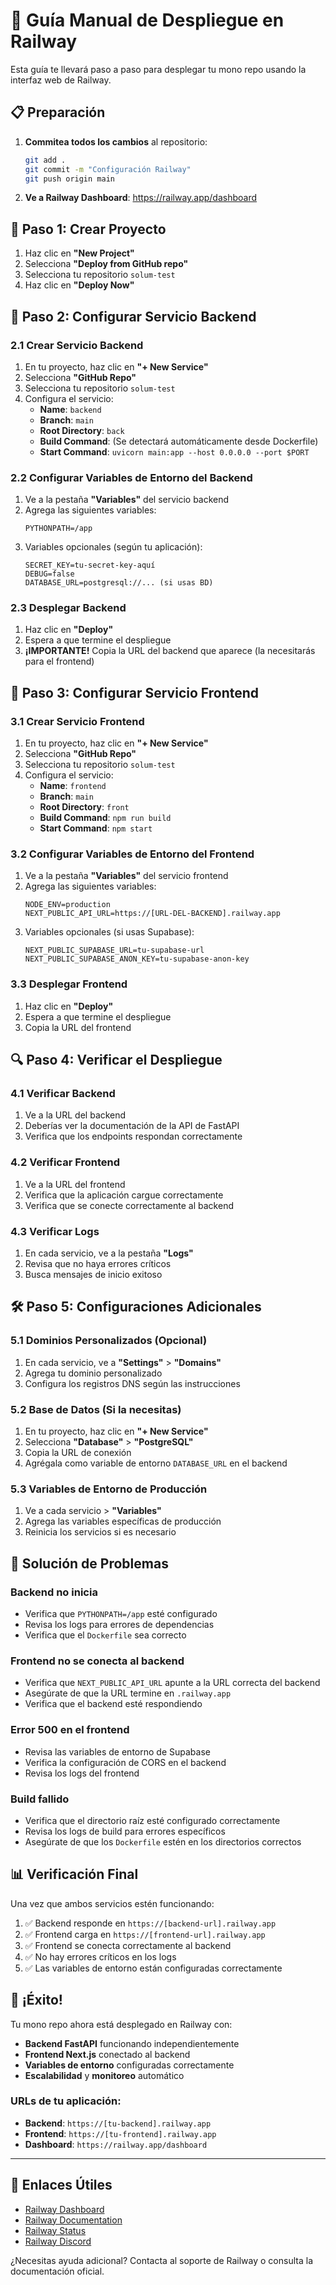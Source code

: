 # 🚀 Guía Manual de Despliegue en Railway

Esta guía te llevará paso a paso para desplegar tu mono repo usando la interfaz web de Railway.

## 📋 Preparación

1. **Commitea todos los cambios** al repositorio:

   ```bash
   git add .
   git commit -m "Configuración Railway"
   git push origin main
   ```

2. **Ve a Railway Dashboard**: https://railway.app/dashboard

## 🎯 Paso 1: Crear Proyecto

1. Haz clic en **"New Project"**
2. Selecciona **"Deploy from GitHub repo"**
3. Selecciona tu repositorio `solum-test`
4. Haz clic en **"Deploy Now"**

## 🔧 Paso 2: Configurar Servicio Backend

### 2.1 Crear Servicio Backend

1. En tu proyecto, haz clic en **"+ New Service"**
2. Selecciona **"GitHub Repo"**
3. Selecciona tu repositorio `solum-test`
4. Configura el servicio:
   - **Name**: `backend`
   - **Branch**: `main`
   - **Root Directory**: `back`
   - **Build Command**: (Se detectará automáticamente desde Dockerfile)
   - **Start Command**: `uvicorn main:app --host 0.0.0.0 --port $PORT`

### 2.2 Configurar Variables de Entorno del Backend

1. Ve a la pestaña **"Variables"** del servicio backend
2. Agrega las siguientes variables:
   ```
   PYTHONPATH=/app
   ```
3. Variables opcionales (según tu aplicación):
   ```
   SECRET_KEY=tu-secret-key-aquí
   DEBUG=false
   DATABASE_URL=postgresql://... (si usas BD)
   ```

### 2.3 Desplegar Backend

1. Haz clic en **"Deploy"**
2. Espera a que termine el despliegue
3. **¡IMPORTANTE!** Copia la URL del backend que aparece (la necesitarás para el frontend)

## 🎨 Paso 3: Configurar Servicio Frontend

### 3.1 Crear Servicio Frontend

1. En tu proyecto, haz clic en **"+ New Service"**
2. Selecciona **"GitHub Repo"**
3. Selecciona tu repositorio `solum-test`
4. Configura el servicio:
   - **Name**: `frontend`
   - **Branch**: `main`
   - **Root Directory**: `front`
   - **Build Command**: `npm run build`
   - **Start Command**: `npm start`

### 3.2 Configurar Variables de Entorno del Frontend

1. Ve a la pestaña **"Variables"** del servicio frontend
2. Agrega las siguientes variables:
   ```
   NODE_ENV=production
   NEXT_PUBLIC_API_URL=https://[URL-DEL-BACKEND].railway.app
   ```
3. Variables opcionales (si usas Supabase):
   ```
   NEXT_PUBLIC_SUPABASE_URL=tu-supabase-url
   NEXT_PUBLIC_SUPABASE_ANON_KEY=tu-supabase-anon-key
   ```

### 3.3 Desplegar Frontend

1. Haz clic en **"Deploy"**
2. Espera a que termine el despliegue
3. Copia la URL del frontend

## 🔍 Paso 4: Verificar el Despliegue

### 4.1 Verificar Backend

1. Ve a la URL del backend
2. Deberías ver la documentación de la API de FastAPI
3. Verifica que los endpoints respondan correctamente

### 4.2 Verificar Frontend

1. Ve a la URL del frontend
2. Verifica que la aplicación cargue correctamente
3. Verifica que se conecte correctamente al backend

### 4.3 Verificar Logs

1. En cada servicio, ve a la pestaña **"Logs"**
2. Revisa que no haya errores críticos
3. Busca mensajes de inicio exitoso

## 🛠️ Paso 5: Configuraciones Adicionales

### 5.1 Dominios Personalizados (Opcional)

1. En cada servicio, ve a **"Settings"** > **"Domains"**
2. Agrega tu dominio personalizado
3. Configura los registros DNS según las instrucciones

### 5.2 Base de Datos (Si la necesitas)

1. En tu proyecto, haz clic en **"+ New Service"**
2. Selecciona **"Database"** > **"PostgreSQL"**
3. Copia la URL de conexión
4. Agrégala como variable de entorno `DATABASE_URL` en el backend

### 5.3 Variables de Entorno de Producción

1. Ve a cada servicio > **"Variables"**
2. Agrega las variables específicas de producción
3. Reinicia los servicios si es necesario

## 🐛 Solución de Problemas

### Backend no inicia

- Verifica que `PYTHONPATH=/app` esté configurado
- Revisa los logs para errores de dependencias
- Verifica que el `Dockerfile` sea correcto

### Frontend no se conecta al backend

- Verifica que `NEXT_PUBLIC_API_URL` apunte a la URL correcta del backend
- Asegúrate de que la URL termine en `.railway.app`
- Verifica que el backend esté respondiendo

### Error 500 en el frontend

- Revisa las variables de entorno de Supabase
- Verifica la configuración de CORS en el backend
- Revisa los logs del frontend

### Build fallido

- Verifica que el directorio raíz esté configurado correctamente
- Revisa los logs de build para errores específicos
- Asegúrate de que los `Dockerfile` estén en los directorios correctos

## 📊 Verificación Final

Una vez que ambos servicios estén funcionando:

1. ✅ Backend responde en `https://[backend-url].railway.app`
2. ✅ Frontend carga en `https://[frontend-url].railway.app`
3. ✅ Frontend se conecta correctamente al backend
4. ✅ No hay errores críticos en los logs
5. ✅ Las variables de entorno están configuradas correctamente

## 🎉 ¡Éxito!

Tu mono repo ahora está desplegado en Railway con:

- **Backend FastAPI** funcionando independientemente
- **Frontend Next.js** conectado al backend
- **Variables de entorno** configuradas correctamente
- **Escalabilidad** y **monitoreo** automático

### URLs de tu aplicación:

- **Backend**: `https://[tu-backend].railway.app`
- **Frontend**: `https://[tu-frontend].railway.app`
- **Dashboard**: `https://railway.app/dashboard`

---

## 🔗 Enlaces Útiles

- [Railway Dashboard](https://railway.app/dashboard)
- [Railway Documentation](https://docs.railway.app/)
- [Railway Status](https://status.railway.app/)
- [Railway Discord](https://discord.gg/railway)

¿Necesitas ayuda adicional? Contacta al soporte de Railway o consulta la documentación oficial.

